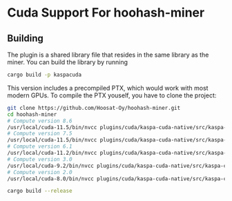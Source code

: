 # Cuda Support For hoohash-miner

## Building

The plugin is a shared library file that resides in the same library as the miner.
You can build the library by running

```sh
cargo build -p kaspacuda
```

This version includes a precompiled PTX, which would work with most modern GPUs. To compile the PTX youself,
you have to clone the project:

```sh
git clone https://github.com/Hoosat-Oy/hoohash-miner.git
cd hoohash-miner
# Compute version 8.6
/usr/local/cuda-11.5/bin/nvcc plugins/cuda/kaspa-cuda-native/src/kaspa-cuda.cu -std=c++11 -O3 --restrict --ptx --gpu-architecture=compute_86 --gpu-code=sm_86 -o plugins/cuda/resources/kaspa-cuda-sm86.ptx -Xptxas -O3 -Xcompiler -O3
# Compute version 7.5
/usr/local/cuda-11.5/bin/nvcc plugins/cuda/kaspa-cuda-native/src/kaspa-cuda.cu -std=c++11 -O3 --restrict --ptx --gpu-architecture=compute_75 --gpu-code=sm_75 -o plugins/cuda/resources/kaspa-cuda-sm75.ptx -Xptxas -O3 -Xcompiler -O3
# Compute version 6.1
/usr/local/cuda-11.2/bin/nvcc plugins/cuda/kaspa-cuda-native/src/kaspa-cuda.cu -std=c++11 -O3 --restrict --ptx --gpu-architecture=compute_61 --gpu-code=sm_61 -o plugins/cuda/resources/kaspa-cuda-sm61.ptx -Xptxas -O3 -Xcompiler -O3
# Compute version 3.0
/usr/local/cuda-9.2/bin/nvcc plugins/cuda/kaspa-cuda-native/src/kaspa-cuda.cu -ccbin=gcc-7 -std=c++11 -O3 --restrict --ptx --gpu-architecture=compute_30 --gpu-code=sm_30 -o plugins/cuda/resources/kaspa-cuda-sm30.ptx
# Compute version 2.0
/usr/local/cuda-8.0/bin/nvcc plugins/cuda/kaspa-cuda-native/src/kaspa-cuda.cu -ccbin=gcc-5 -std=c++11 -O3 --restrict --ptx --gpu-architecture=compute_20 --gpu-code=sm_20 -o plugins/cuda/resources/kaspa-cuda-sm20.ptx

cargo build --release
```
